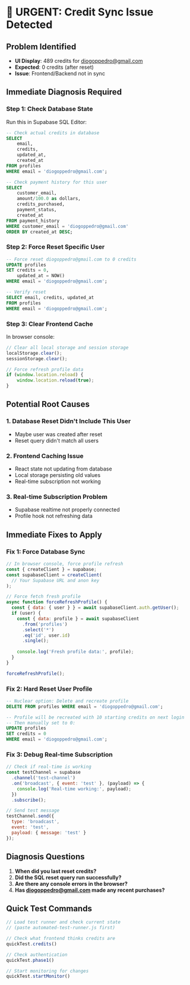 # 🚨 URGENT: Credit Sync Issue Detected

## Problem Identified
- **UI Display**: 489 credits for diogoppedro@gmail.com
- **Expected**: 0 credits (after reset)
- **Issue**: Frontend/Backend not in sync

## Immediate Diagnosis Required

### Step 1: Check Database State
Run this in Supabase SQL Editor:
```sql
-- Check actual credits in database
SELECT 
    email, 
    credits, 
    updated_at,
    created_at 
FROM profiles 
WHERE email = 'diogoppedro@gmail.com';

-- Check payment history for this user
SELECT 
    customer_email,
    amount/100.0 as dollars,
    credits_purchased,
    payment_status,
    created_at
FROM payment_history 
WHERE customer_email = 'diogoppedro@gmail.com'
ORDER BY created_at DESC;
```

### Step 2: Force Reset Specific User
```sql
-- Force reset diogoppedro@gmail.com to 0 credits
UPDATE profiles 
SET credits = 0, 
    updated_at = NOW()
WHERE email = 'diogoppedro@gmail.com';

-- Verify reset
SELECT email, credits, updated_at 
FROM profiles 
WHERE email = 'diogoppedro@gmail.com';
```

### Step 3: Clear Frontend Cache
In browser console:
```javascript
// Clear all local storage and session storage
localStorage.clear();
sessionStorage.clear();

// Force refresh profile data
if (window.location.reload) {
    window.location.reload(true);
}
```

## Potential Root Causes

### 1. **Database Reset Didn't Include This User**
- Maybe user was created after reset
- Reset query didn't match all users

### 2. **Frontend Caching Issue**
- React state not updating from database
- Local storage persisting old values
- Real-time subscription not working

### 3. **Real-time Subscription Problem**
- Supabase realtime not properly connected
- Profile hook not refreshing data

## Immediate Fixes to Apply

### Fix 1: Force Database Sync
```javascript
// In browser console, force profile refresh
const { createClient } = supabase;
const supabaseClient = createClient(
  // Your Supabase URL and anon key
);

// Force fetch fresh profile
async function forceRefreshProfile() {
  const { data: { user } } = await supabaseClient.auth.getUser();
  if (user) {
    const { data: profile } = await supabaseClient
      .from('profiles')
      .select('*')
      .eq('id', user.id)
      .single();
    
    console.log('Fresh profile data:', profile);
  }
}

forceRefreshProfile();
```

### Fix 2: Hard Reset User Profile
```sql
-- Nuclear option: Delete and recreate profile
DELETE FROM profiles WHERE email = 'diogoppedro@gmail.com';

-- Profile will be recreated with 10 starting credits on next login
-- Then manually set to 0:
UPDATE profiles 
SET credits = 0 
WHERE email = 'diogoppedro@gmail.com';
```

### Fix 3: Debug Real-time Subscription
```javascript
// Check if real-time is working
const testChannel = supabase
  .channel('test-channel')
  .on('broadcast', { event: 'test' }, (payload) => {
    console.log('Real-time working:', payload);
  })
  .subscribe();

// Send test message
testChannel.send({
  type: 'broadcast',
  event: 'test',
  payload: { message: 'test' }
});
```

## Diagnosis Questions

1. **When did you last reset credits?** 
2. **Did the SQL reset query run successfully?**
3. **Are there any console errors in the browser?**
4. **Has diogoppedro@gmail.com made any recent purchases?**

## Quick Test Commands

```javascript
// Load test runner and check current state
// (paste automated-test-runner.js first)

// Check what frontend thinks credits are
quickTest.credits()

// Check authentication
quickTest.phase1()

// Start monitoring for changes
quickTest.startMonitor()
```